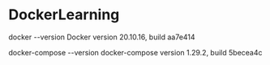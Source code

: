 # DockerLearning

docker --version
Docker version 20.10.16, build aa7e414

docker-compose --version
docker-compose version 1.29.2, build 5becea4c
